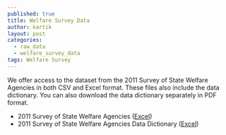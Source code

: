 ```yaml
---
published: true
title: Welfare Survey Data
author: kartik
layout: post
categories: 
  - raw_data
  - welfare_survey_data
tags: Welfare Survey
---
```


<p>We offer access to the dataset from the 2011 Survey of State Welfare Agencies  in both CSV and Excel format. These files also include the data dictionary. You can also download the data dictionary separately in PDF format.</p>


<ul>
	<li>2011 Survey of State Welfare Agencies (<a href="/files/Welfare_Survey_ExploreVR.xls">Excel</a>)</li>
	<li>2011 Survey of State Welfare Agencies Data Dictionary (<a href="/files/Welfare_Survey_ExploreVR_dictionary.xls">Excel</a>)</li>
</ul>
